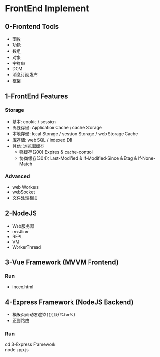 # FrontEnd Implement  
  
## 0-Frontend Tools  
- 函数
- 功能   
- 数组  
- 对象  
- 字符串  
- DOM  
- 消息订阅发布  
- 框架  
   
## 1-FrontEnd Features
### Storage  
- 基本: cookie / session  
- 离线存储: Application Cache / cache Storage  
- 本地存储: local Storage / session Storage / web Storage Cache  
- 库存储: web SQL / indexed DB
- 其他: 浏览器缓存  
    - 强缓存(200):Expires & cache-control  
    - 协商缓存(304): Last-Modified & If-Modified-Since & Etag & If-None-Match  
  
### Advanced
- web Workers  
- webSocket  
- 文件处理相关  

## 2-NodeJS
- Web服务器
- readline
- REPL
- VM
- WorkerThread
  
## 3-Vue Framework (MVVM Frontend)
### Run  
- index.html  
  
## 4-Express Framework (NodeJS Backend)  
- 模板页面动态渲染{{}}及{%for%}  
- 正则路由  
  
### Run  
cd 3-Express Framework  
node app.js  
  